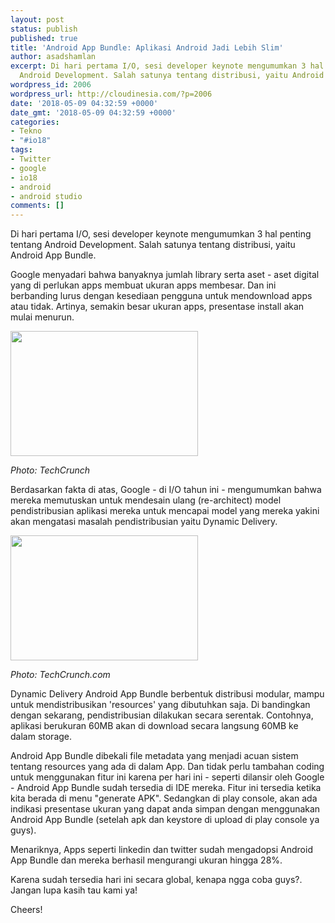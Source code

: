 ```yaml
---
layout: post
status: publish
published: true
title: 'Android App Bundle: Aplikasi Android Jadi Lebih Slim'
author: asadshamlan
excerpt: Di hari pertama I/O, sesi developer keynote mengumumkan 3 hal penting tentang
  Android Development. Salah satunya tentang distribusi, yaitu Android App Bundle.
wordpress_id: 2006
wordpress_url: http://cloudinesia.com/?p=2006
date: '2018-05-09 04:32:59 +0000'
date_gmt: '2018-05-09 04:32:59 +0000'
categories:
- Tekno
- "#io18"
tags:
- Twitter
- google
- io18
- android
- android studio
comments: []
---
```

<p>Di hari pertama I/O, sesi developer keynote mengumumkan 3 hal penting tentang Android Development. Salah satunya tentang distribusi, yaitu Android App Bundle.</p>
<p>Google menyadari bahwa banyaknya jumlah library serta aset - aset digital yang di perlukan apps membuat ukuran apps membesar. Dan ini berbanding lurus dengan kesediaan pengguna untuk mendownload apps atau tidak. Artinya, semakin besar ukuran apps, presentase install akan mulai menurun.</p>
<p><img class="alignnone size-medium wp-image-2009" src="http://cloudinesia.com/wp-content/uploads/2018/05/3q3a2475-300x200.jpg" alt="" width="300" height="200" /></p>
<p><em>Photo: TechCrunch</em></p>
<p>Berdasarkan fakta di atas, Google - di I/O tahun ini - mengumumkan bahwa mereka memutuskan untuk mendesain ulang (re-architect) model pendistribusian aplikasi mereka untuk mencapai model yang mereka yakini akan mengatasi masalah pendistribusian yaitu Dynamic Delivery.</p>
<p><img class="alignnone size-medium wp-image-2010" src="http://cloudinesia.com/wp-content/uploads/2018/05/3q3a2477-300x200.jpg" alt="" width="300" height="200" /></p>
<p><em>Photo: TechCrunch.com</em></p>
<p>Dynamic Delivery Android App Bundle berbentuk distribusi modular, mampu untuk mendistribusikan 'resources' yang dibutuhkan saja. Di bandingkan dengan sekarang, pendistribusian dilakukan secara serentak. Contohnya, aplikasi berukuran 60MB akan di download secara langsung 60MB ke dalam storage.</p>
<p>Android App Bundle dibekali file metadata yang menjadi acuan sistem tentang resources yang ada di dalam App. Dan tidak perlu tambahan coding untuk menggunakan fitur ini karena per hari ini - seperti dilansir oleh Google - Android App Bundle sudah tersedia di IDE mereka. Fitur ini tersedia ketika kita berada di menu "generate APK". Sedangkan di play console, akan ada indikasi presentase ukuran yang dapat anda simpan dengan menggunakan Android App Bundle (setelah apk dan keystore di upload di play console ya guys).</p>
<p>Menariknya, Apps seperti linkedin dan twitter sudah mengadopsi Android App Bundle dan mereka berhasil mengurangi ukuran hingga 28%.</p>
<p>Karena sudah tersedia hari ini secara global, kenapa ngga coba guys?. Jangan lupa kasih tau kami ya!</p>
<p>Cheers!</p>
